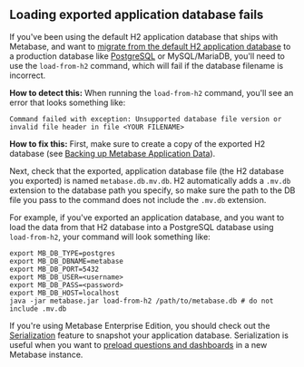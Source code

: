 ## Loading exported application database fails 

If you've been using the default H2 application database that ships with Metabase, and want to [migrate from the default H2 application database][migrate] to a production database like [PostgreSQL][postgres] or MySQL/MariaDB, you'll need to use the `load-from-h2` command, which will fail if the database filename is incorrect. 

**How to detect this:** When running the `load-from-h2` command, you'll see an error that looks something like:

```
Command failed with exception: Unsupported database file version or invalid file header in file <YOUR FILENAME> 
```

**How to fix this:** First, make sure to create a copy of the exported H2 database (see [Backing up Metabase Application Data][backup]).

Next, check that the exported, application database file (the H2 database you exported) is named `metabase.db.mv.db`. H2 automatically adds a `.mv.db` extension to the database path you specify, so make sure the path to the DB file you pass to the command does not include the `.mv.db` extension.

For example, if you've exported an application database, and you want to load the data from that H2 database into a PostgreSQL database using `load-from-h2`, your command will look something like:

```
export MB_DB_TYPE=postgres
export MB_DB_DBNAME=metabase
export MB_DB_PORT=5432
export MB_DB_USER=<username>
export MB_DB_PASS=<password>
export MB_DB_HOST=localhost
java -jar metabase.jar load-from-h2 /path/to/metabase.db # do not include .mv.db
```

If you're using Metabase Enterprise Edition, you should check out the [Serialization][serialization-docs] feature to snapshot your application database. Serialization is useful when you want to [preload questions and dashboards][serialization-learn] in a new Metabase instance.

[backup]: ../operations-guide/backing-up-metabase-application-data.html
[migrate]: ../operations-guide/migrating-from-h2.html
[postgres]: https://www.postgresql.org/
[serialization-docs]: ../enterprise-guide/serialization.html
[serialization-learn]: https://www.metabase.com/learn/administration/serialization.html
